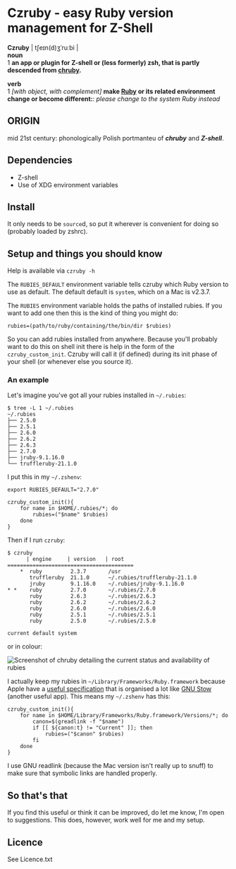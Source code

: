 # Czruby - easy Ruby version management for Z-Shell

**Czruby** | tʃeɪn(d)ʒˈruːbi |  
**noun**  
1 **an app or plugin for Z-shell or (less formerly) zsh, that is partly descended from [chruby](https://github.com/postmodern/chruby).**

**verb**  
1 *[with object, with complement]* **make [Ruby](https://www.ruby-lang.org/en/) or its related environment change or become different:**: *please change to the system Ruby instead*

ORIGIN  
------  
mid 21st century: phonologically Polish portmanteu of ***chruby*** and ***Z-shell***.

## Dependencies

- Z-shell
- Use of XDG environment variables

## Install

It only needs to be `source`d, so put it wherever is convenient for doing so (probably loaded by zshrc).

## Setup and things you should know

Help is available via `czruby -h`

The `RUBIES_DEFAULT` environment variable tells czruby which Ruby version to use as default. The default default is `system`, which on a Mac is v2.3.7.

The `RUBIES` environment variable holds the paths of installed rubies. If you want to add one then this is the kind of thing you might do:

```shell
rubies=(path/to/ruby/containing/the/bin/dir $rubies)
```

So you can add rubies installed from anywhere. Because you'll probably want to do this on shell init there is help in the form of the `czruby_custom_init`. Czruby will call it (if defined) during its init phase of your shell (or whenever else you source it).

### An example

Let's imagine you've got all your rubies installed in `~/.rubies`:

```
$ tree -L 1 ~/.rubies
~/.rubies
├── 2.5.0
├── 2.5.1
├── 2.6.0
├── 2.6.2
├── 2.6.3
├── 2.7.0
├── jruby-9.1.16.0
└── truffleruby-21.1.0
```

I put this in my `~/.zshenv`:

```shell
export RUBIES_DEFAULT="2.7.0"

czruby_custom_init(){
	for name in $HOME/.rubies/*; do
		rubies=("$name" $rubies)
	done
}
```

Then if I run `czruby`:

```
$ czruby
      | engine     | version   | root
========================================
    *  ruby         2.3.7       /usr
       truffleruby  21.1.0      ~/.rubies/truffleruby-21.1.0
       jruby        9.1.16.0    ~/.rubies/jruby-9.1.16.0
* *    ruby         2.7.0       ~/.rubies/2.7.0
       ruby         2.6.3       ~/.rubies/2.6.3
       ruby         2.6.2       ~/.rubies/2.6.2
       ruby         2.6.0       ~/.rubies/2.6.0
       ruby         2.5.1       ~/.rubies/2.5.1
       ruby         2.5.0       ~/.rubies/2.5.0

current default system
```

or in colour:

![Screenshot of chruby detailing the current status and availability of rubies](https://user-images.githubusercontent.com/326444/118755033-ac75d100-b857-11eb-80e2-b4073806cdae.png)


I actually keep my rubies in `~/Library/Frameworks/Ruby.framework` because Apple have a [useful specification](https://developer.apple.com/library/archive/documentation/MacOSX/Conceptual/BPFrameworks/Concepts/FrameworkAnatomy.html) that is organised a lot like [GNU Stow](https://www.gnu.org/software/stow/manual/stow.html) (another useful app). This means my `~/.zshenv` has this:


```shell
czruby_custom_init(){
	for name in $HOME/Library/Frameworks/Ruby.framework/Versions/*; do
		canon=$(greadlink -f "$name")
		if [[ ${canon:t} != "Current" ]]; then
			rubies=("$canon" $rubies)
		fi
	done
}
```

I use GNU readlink (because the Mac version isn't really up to snuff) to make sure that symbolic links are handled properly.

## So that's that

If you find this useful or think it can be improved, do let me know, I'm open to suggestions. This does, however, work well for me and my setup.

## Licence

See Licence.txt
